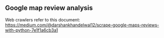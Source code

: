 ## Google map review analysis  
Web crawlers refer to this document:  
https://medium.com/@darshankhandelwal12/scrape-google-maps-reviews-with-python-7e1f1a6cb3a1
